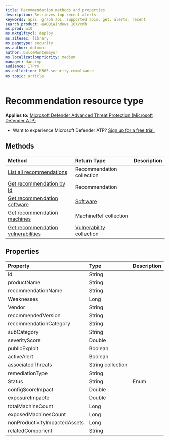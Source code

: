 ```yaml
---
title: Recommendation methods and properties
description: Retrieves top recent alerts.
keywords: apis, graph api, supported apis, get, alerts, recent
search.product: eADQiWindows 10XVcnh
ms.prod: w10
ms.mktglfcycl: deploy
ms.sitesec: library
ms.pagetype: security
ms.author: dolmont
author: DulceMontemayor
ms.localizationpriority: medium
manager: dansimp
audience: ITPro
ms.collection: M365-security-compliance 
ms.topic: article
---
```


# Recommendation resource type

**Applies to:** [Microsoft Defender Advanced Threat Protection (Microsoft Defender ATP)](https://go.microsoft.com/fwlink/p/?linkid=2069559)

- Want to experience Microsoft Defender ATP? [Sign up for a free trial.](https://www.microsoft.com/microsoft-365/windows/microsoft-defender-atp?ocid=docs-wdatp-exposedapis-abovefoldlink) 

## Methods
Method |Return Type |Description
:---|:---|:---
[List all recommendations](get-all-recommendations.md) | Recommendation collection | 
[Get recommendation by Id](get-recommendation-by-id.md) | Recommendation | 
[Get recommendation software](get-recommendation-software.md)| [Software](software.md) |
[Get recommendation machines](get-recommendation-machines.md)|MachineRef collection | 
[Get recommendation vulnerabilities](get-recommendation-vulnerabilities.md) | [Vulnerability](vulnerability.md) collection |  


## Properties
Property |	Type	|	Description
:---|:---|:---
id | String | 
productName | String | 
recommendationName | String | 
Weaknesses | Long | 
Vendor | String | 
recommendedVersion | String | 
recommendationCategory | String | 
subCategory | String | 
severityScore | Double | 
publicExploit | Boolean | 
activeAlert | Boolean | 
associatedThreats | String collection | 
remediationType | String | 
Status | String | Enum
configScoreImpact | Double | 
exposureImpacte | Double| 
totalMachineCount | Long | 
exposedMachinesCount | Long | 
nonProductivityImpactedAssets | Long | 
relatedComponent | String |  
